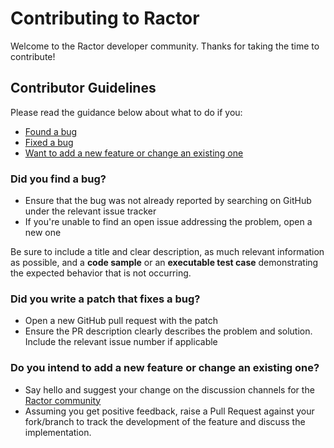 # Contributing to Ractor

Welcome to the Ractor developer community. Thanks for taking the time to contribute!

## Contributor Guidelines

Please read the guidance below about what to do if you:

- [Found a bug](#did-you-find-a-bug)
- [Fixed a bug](#did-you-write-a-patch-that-fixes-a-bug)
- [Want to add a new feature or change an existing one](#do-you-intend-to-add-a-new-feature-or-change-an-existing-one)

### Did you find a bug?

- Ensure that the bug was not already reported by searching on GitHub under the relevant issue tracker
- If you're unable to find an open issue addressing the problem, open a new one

Be sure to include a title and clear description, as much relevant information as possible, and a **code sample** or an **executable test case** demonstrating the expected behavior that is not occurring.

### Did you write a patch that fixes a bug?

- Open a new GitHub pull request with the patch
- Ensure the PR description clearly describes the problem and solution. Include the relevant issue number if applicable

### Do you intend to add a new feature or change an existing one?

- Say hello and suggest your change on the discussion channels for the [Ractor community](https://discord.gg/jTpP6PgZtt)
- Assuming you get positive feedback, raise a Pull Request against your fork/branch to track the development of the feature and discuss the implementation.

